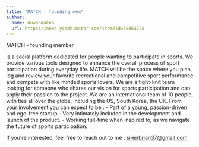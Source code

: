 ```yaml
---
title: "MATCH : founding mem"
author:
  name: nuwandakoh
  url: https://news.ycombinator.com/item?id=38863728
---
```

MATCH - founding member

is a social platform dedicated for people wanting to participate in sports. We provide various tools designed to enhance the overall process of sport participation during everyday life. MATCH will be the space where you plan, log and review your favorite recreational and competitive sport performance and compete with like minded sports lovers.
We are a tight-knit team looking for someone who shares our vision for sports participation and can apply their passion to the project.
We are an international team of 10 people, with ties all over the globe, including the US, South Korea, the UK.
From your involvement you can expect to be : - Part of a young, passion-driven and ego-free startup - Very intimately included in the development and launch of the product. - Working full-time when inspired to, as we navigate the future of sports participation.

If you&#x27;re interested, feel free to reach out to me : sirenbrian37@gmail.com
